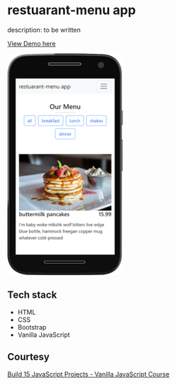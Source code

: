 # restuarant-menu app

description: to be written

[View Demo here](https://github.com/madhuri-chitikela/restaurant-menu-app)

<img src="docs/restuarant.png" height="500" />

## Tech stack

- HTML
- CSS
- Bootstrap
- Vanilla JavaScript

## Courtesy

[Build 15 JavaScript Projects - Vanilla JavaScript Course](https://www.youtube.com/watch?v=3PHXvlpOkf4)
